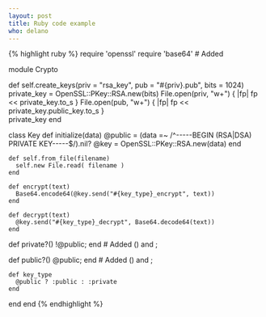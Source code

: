 ```yaml
---
layout: post
title: Ruby code example
who: delano
---
```


{% highlight ruby %}
require 'openssl' 
require 'base64'	# Added 

module Crypto
  
  def self.create_keys(priv = "rsa_key", pub = "#{priv}.pub", bits = 1024)
    private_key = OpenSSL::PKey::RSA.new(bits)
    File.open(priv, "w+") { |fp| fp << private_key.to_s }
    File.open(pub,  "w+") { |fp| fp << private_key.public_key.to_s }    
    private_key
  end
  
  class Key
    def initialize(data)
      @public = (data =~ /^-----BEGIN (RSA|DSA) PRIVATE KEY-----$/).nil?
      @key = OpenSSL::PKey::RSA.new(data)
    end
  
    def self.from_file(filename)    
      self.new File.read( filename )
    end
  
    def encrypt(text)
      Base64.encode64(@key.send("#{key_type}_encrypt", text))
    end
    
    def decrypt(text)
      @key.send("#{key_type}_decrypt", Base64.decode64(text))
    end
  
 def private?()  !@public; end # Added () and ;

 def public?()   @public;  end # Added () and ;
    
    def key_type
      @public ? :public : :private
    end
  end
end
{% endhighlight %}
